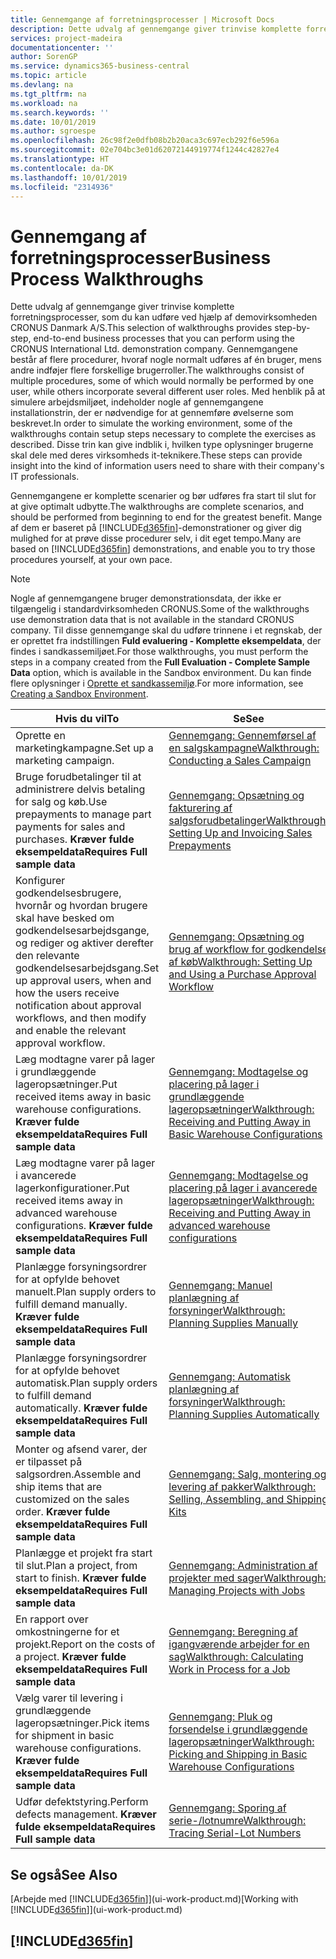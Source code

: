 ```yaml
---
title: Gennemgange af forretningsprocesser | Microsoft Docs
description: Dette udvalg af gennemgange giver trinvise komplette forretningsprocesser, som du kan udføre ved hjælp af demovirksomheden CRONUS Danmark A/S. Gennemgangene består af flere procedurer, hvoraf nogle normalt udføres af én bruger, mens andre indføjer flere forskellige brugerroller. Med henblik på at simulere arbejdsmiljøet, indeholder nogle af gennemgangene installationstrin, der er nødvendige for at gennemføre øvelserne som beskrevet. Disse trin kan give indblik i, hvilken type oplysninger brugerne skal dele med deres virksomheds it-teknikere.
services: project-madeira
documentationcenter: ''
author: SorenGP
ms.service: dynamics365-business-central
ms.topic: article
ms.devlang: na
ms.tgt_pltfrm: na
ms.workload: na
ms.search.keywords: ''
ms.date: 10/01/2019
ms.author: sgroespe
ms.openlocfilehash: 26c98f2e0dfb08b2b20aca3c697ecb292f6e596a
ms.sourcegitcommit: 02e704bc3e01d62072144919774f1244c42827e4
ms.translationtype: HT
ms.contentlocale: da-DK
ms.lasthandoff: 10/01/2019
ms.locfileid: "2314936"
---
```

# <a name="business-process-walkthroughs"></a><span data-ttu-id="7d224-106">Gennemgang af forretningsprocesser</span><span class="sxs-lookup"><span data-stu-id="7d224-106">Business Process Walkthroughs</span></span>
<span data-ttu-id="7d224-107">Dette udvalg af gennemgange giver trinvise komplette forretningsprocesser, som du kan udføre ved hjælp af demovirksomheden CRONUS Danmark A/S.</span><span class="sxs-lookup"><span data-stu-id="7d224-107">This selection of walkthroughs provides step-by-step, end-to-end business processes that you can perform using the CRONUS International Ltd. demonstration company.</span></span> <span data-ttu-id="7d224-108">Gennemgangene består af flere procedurer, hvoraf nogle normalt udføres af én bruger, mens andre indføjer flere forskellige brugerroller.</span><span class="sxs-lookup"><span data-stu-id="7d224-108">The walkthroughs consist of multiple procedures, some of which would normally be performed by one user, while others incorporate several different user roles.</span></span> <span data-ttu-id="7d224-109">Med henblik på at simulere arbejdsmiljøet, indeholder nogle af gennemgangene installationstrin, der er nødvendige for at gennemføre øvelserne som beskrevet.</span><span class="sxs-lookup"><span data-stu-id="7d224-109">In order to simulate the working environment, some of the walkthroughs contain setup steps necessary to complete the exercises as described.</span></span> <span data-ttu-id="7d224-110">Disse trin kan give indblik i, hvilken type oplysninger brugerne skal dele med deres virksomheds it-teknikere.</span><span class="sxs-lookup"><span data-stu-id="7d224-110">These steps can provide insight into the kind of information users need to share with their company's IT professionals.</span></span>  

 <span data-ttu-id="7d224-111">Gennemgangene er komplette scenarier og bør udføres fra start til slut for at give optimalt udbytte.</span><span class="sxs-lookup"><span data-stu-id="7d224-111">The walkthroughs are complete scenarios, and should be performed from beginning to end for the greatest benefit.</span></span> <span data-ttu-id="7d224-112">Mange af dem er baseret på [!INCLUDE[d365fin](includes/d365fin_md.md)]-demonstrationer og giver dig mulighed for at prøve disse procedurer selv, i dit eget tempo.</span><span class="sxs-lookup"><span data-stu-id="7d224-112">Many are based on [!INCLUDE[d365fin](includes/d365fin_md.md)] demonstrations, and enable you to try those procedures yourself, at your own pace.</span></span>  

> [!NOTE]
> <span data-ttu-id="7d224-113">Nogle af gennemgangene bruger demonstrationsdata, der ikke er tilgængelig i standardvirksomheden CRONUS.</span><span class="sxs-lookup"><span data-stu-id="7d224-113">Some of the walkthroughs use demonstration data that is not available in the standard CRONUS company.</span></span> <span data-ttu-id="7d224-114">Til disse gennemgange skal du udføre trinnene i et regnskab, der er oprettet fra indstillingen **Fuld evaluering - Komplette eksempeldata**, der findes i sandkassemiljøet.</span><span class="sxs-lookup"><span data-stu-id="7d224-114">For those walkthroughs, you must perform the steps in a company created from the **Full Evaluation - Complete Sample Data** option, which is available in the Sandbox environment.</span></span> <span data-ttu-id="7d224-115">Du kan finde flere oplysninger i [Oprette et sandkassemiljø](across-how-create-sandbox-environment.md).</span><span class="sxs-lookup"><span data-stu-id="7d224-115">For more information, see [Creating a Sandbox Environment](across-how-create-sandbox-environment.md).</span></span>

|<span data-ttu-id="7d224-116">Hvis du vil</span><span class="sxs-lookup"><span data-stu-id="7d224-116">To</span></span>|<span data-ttu-id="7d224-117">Se</span><span class="sxs-lookup"><span data-stu-id="7d224-117">See</span></span>|  
|--------|---------|  
|<span data-ttu-id="7d224-118">Oprette en marketingkampagne.</span><span class="sxs-lookup"><span data-stu-id="7d224-118">Set up a marketing campaign.</span></span>|[<span data-ttu-id="7d224-119">Gennemgang: Gennemførsel af en salgskampagne</span><span class="sxs-lookup"><span data-stu-id="7d224-119">Walkthrough: Conducting a Sales Campaign</span></span>](walkthrough-conducting-a-sales-campaign.md)|  
|<span data-ttu-id="7d224-120">Bruge forudbetalinger til at administrere delvis betaling for salg og køb.</span><span class="sxs-lookup"><span data-stu-id="7d224-120">Use prepayments to manage part payments for sales and purchases.</span></span> <span data-ttu-id="7d224-121">**Kræver fulde eksempeldata**</span><span class="sxs-lookup"><span data-stu-id="7d224-121">**Requires Full sample data**</span></span> |[<span data-ttu-id="7d224-122">Gennemgang: Opsætning og fakturering af salgsforudbetalinger</span><span class="sxs-lookup"><span data-stu-id="7d224-122">Walkthrough: Setting Up and Invoicing Sales Prepayments</span></span>](walkthrough-setting-up-and-invoicing-sales-prepayments.md)|  
|<span data-ttu-id="7d224-123">Konfigurer godkendelsesbrugere, hvornår og hvordan brugere skal have besked om godkendelsesarbejdsgange, og rediger og aktiver derefter den relevante godkendelsesarbejdsgang.</span><span class="sxs-lookup"><span data-stu-id="7d224-123">Set up approval users, when and how the users receive notification about approval workflows, and then modify and enable the relevant approval workflow.</span></span>|[<span data-ttu-id="7d224-124">Gennemgang: Opsætning og brug af workflow for godkendelse af køb</span><span class="sxs-lookup"><span data-stu-id="7d224-124">Walkthrough: Setting Up and Using a Purchase Approval Workflow</span></span>](walkthrough-setting-up-and-using-a-purchase-approval-workflow.md)|  
|<span data-ttu-id="7d224-125">Læg modtagne varer på lager i grundlæggende lageropsætninger.</span><span class="sxs-lookup"><span data-stu-id="7d224-125">Put received items away in basic warehouse configurations.</span></span> <span data-ttu-id="7d224-126">**Kræver fulde eksempeldata**</span><span class="sxs-lookup"><span data-stu-id="7d224-126">**Requires Full sample data**</span></span>|[<span data-ttu-id="7d224-127">Gennemgang: Modtagelse og placering på lager i grundlæggende lageropsætninger</span><span class="sxs-lookup"><span data-stu-id="7d224-127">Walkthrough: Receiving and Putting Away in Basic Warehouse Configurations</span></span>](walkthrough-receiving-and-putting-away-in-basic-warehousing.md)|  
|<span data-ttu-id="7d224-128">Læg modtagne varer på lager i avancerede lagerkonfigurationer.</span><span class="sxs-lookup"><span data-stu-id="7d224-128">Put received items away in advanced warehouse configurations.</span></span> <span data-ttu-id="7d224-129">**Kræver fulde eksempeldata**</span><span class="sxs-lookup"><span data-stu-id="7d224-129">**Requires Full sample data**</span></span>|[<span data-ttu-id="7d224-130">Gennemgang: Modtagelse og placering på lager i avancerede lageropsætninger</span><span class="sxs-lookup"><span data-stu-id="7d224-130">Walkthrough: Receiving and Putting Away in advanced warehouse configurations</span></span>](walkthrough-receiving-and-putting-away-in-advanced-warehousing.md)|  
|<span data-ttu-id="7d224-131">Planlægge forsyningsordrer for at opfylde behovet manuelt.</span><span class="sxs-lookup"><span data-stu-id="7d224-131">Plan supply orders to fulfill demand manually.</span></span> <span data-ttu-id="7d224-132">**Kræver fulde eksempeldata**</span><span class="sxs-lookup"><span data-stu-id="7d224-132">**Requires Full sample data**</span></span>|[<span data-ttu-id="7d224-133">Gennemgang: Manuel planlægning af forsyninger</span><span class="sxs-lookup"><span data-stu-id="7d224-133">Walkthrough: Planning Supplies Manually</span></span>](walkthrough-planning-supplies-manually.md)|  
|<span data-ttu-id="7d224-134">Planlægge forsyningsordrer for at opfylde behovet automatisk.</span><span class="sxs-lookup"><span data-stu-id="7d224-134">Plan supply orders to fulfill demand automatically.</span></span> <span data-ttu-id="7d224-135">**Kræver fulde eksempeldata**</span><span class="sxs-lookup"><span data-stu-id="7d224-135">**Requires Full sample data**</span></span>|[<span data-ttu-id="7d224-136">Gennemgang: Automatisk planlægning af forsyninger</span><span class="sxs-lookup"><span data-stu-id="7d224-136">Walkthrough: Planning Supplies Automatically</span></span>](walkthrough-planning-supplies-automatically.md)|  
|<span data-ttu-id="7d224-137">Monter og afsend varer, der er tilpasset på salgsordren.</span><span class="sxs-lookup"><span data-stu-id="7d224-137">Assemble and ship items that are customized on the sales order.</span></span> <span data-ttu-id="7d224-138">**Kræver fulde eksempeldata**</span><span class="sxs-lookup"><span data-stu-id="7d224-138">**Requires Full sample data**</span></span>|[<span data-ttu-id="7d224-139">Gennemgang: Salg, montering og levering af pakker</span><span class="sxs-lookup"><span data-stu-id="7d224-139">Walkthrough: Selling, Assembling, and Shipping Kits</span></span>](walkthrough-selling-assembling-and-shipping-kits.md)|  
|<span data-ttu-id="7d224-140">Planlægge et projekt fra start til slut.</span><span class="sxs-lookup"><span data-stu-id="7d224-140">Plan a project, from start to finish.</span></span> <span data-ttu-id="7d224-141">**Kræver fulde eksempeldata**</span><span class="sxs-lookup"><span data-stu-id="7d224-141">**Requires Full sample data**</span></span>|[<span data-ttu-id="7d224-142">Gennemgang: Administration af projekter med sager</span><span class="sxs-lookup"><span data-stu-id="7d224-142">Walkthrough: Managing Projects with Jobs</span></span>](walkthrough-managing-projects-with-jobs.md)|  
|<span data-ttu-id="7d224-143">En rapport over omkostningerne for et projekt.</span><span class="sxs-lookup"><span data-stu-id="7d224-143">Report on the costs of a project.</span></span> <span data-ttu-id="7d224-144">**Kræver fulde eksempeldata**</span><span class="sxs-lookup"><span data-stu-id="7d224-144">**Requires Full sample data**</span></span>|[<span data-ttu-id="7d224-145">Gennemgang: Beregning af igangværende arbejder for en sag</span><span class="sxs-lookup"><span data-stu-id="7d224-145">Walkthrough: Calculating Work in Process for a Job</span></span>](walkthrough-calculating-work-in-process-for-a-job.md)|  
|<span data-ttu-id="7d224-146">Vælg varer til levering i grundlæggende lageropsætninger.</span><span class="sxs-lookup"><span data-stu-id="7d224-146">Pick items for shipment in basic warehouse configurations.</span></span> <span data-ttu-id="7d224-147">**Kræver fulde eksempeldata**</span><span class="sxs-lookup"><span data-stu-id="7d224-147">**Requires Full sample data**</span></span>|[<span data-ttu-id="7d224-148">Gennemgang: Pluk og forsendelse i grundlæggende lageropsætninger</span><span class="sxs-lookup"><span data-stu-id="7d224-148">Walkthrough: Picking and Shipping in Basic Warehouse Configurations</span></span>](walkthrough-picking-and-shipping-in-basic-warehousing.md)|  
|<span data-ttu-id="7d224-149">Udfør defektstyring.</span><span class="sxs-lookup"><span data-stu-id="7d224-149">Perform defects management.</span></span> <span data-ttu-id="7d224-150">**Kræver fulde eksempeldata**</span><span class="sxs-lookup"><span data-stu-id="7d224-150">**Requires Full sample data**</span></span>|[<span data-ttu-id="7d224-151">Gennemgang: Sporing af serie-/lotnumre</span><span class="sxs-lookup"><span data-stu-id="7d224-151">Walkthrough: Tracing Serial-Lot Numbers</span></span>](walkthrough-tracing-serial-lot-numbers.md)|  

## <a name="see-also"></a><span data-ttu-id="7d224-152">Se også</span><span class="sxs-lookup"><span data-stu-id="7d224-152">See Also</span></span>
<span data-ttu-id="7d224-153">[Arbejde med [!INCLUDE[d365fin](includes/d365fin_md.md)]](ui-work-product.md)</span><span class="sxs-lookup"><span data-stu-id="7d224-153">[Working with [!INCLUDE[d365fin](includes/d365fin_md.md)]](ui-work-product.md)</span></span>  

## [!INCLUDE[d365fin](includes/free_trial_md.md)]  

